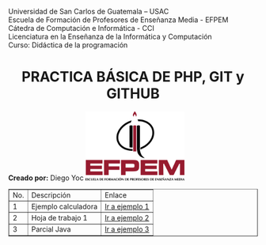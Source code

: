 Universidad de San Carlos de Guatemala – USAC<br>
Escuela de Formación de Profesores de Enseñanza Media - EFPEM<br>
Cátedra de Computación e Informática - CCI<br>
Licenciatura en la Enseñanza de la Informática y Computación<br>
Curso: Didáctica de la programación<br>

<center><h1>PRACTICA BÁSICA DE PHP, GIT y GITHUB</h1></center>
<b>Creado por:</b> Diego Yoc

<img src="img/efpem.png" width="200">

<table border=1>
	<tr>
		<td>No.</td>
		<td>Descripción</td>
		<td>Enlace</td>
	</tr>
	<tr>
		<td>1</td>
		<td>Ejemplo calculadora</td>
		<td><a href="Calculadora">Ir a ejemplo 1</a></td>
	</tr>
	<tr>
		<td>2</td>
		<td>Hoja de trabajo 1</td>
		<td><a href="Ht1JavaDiegoYoc">Ir a ejemplo 2</a></td>
	</tr>
	<tr>
		<td>3</td>
		<td>Parcial Java</td>
		<td><a href="ParcialJavaDiegoYoc">Ir a ejemplo 3</a></td>
	</tr>
</table>

